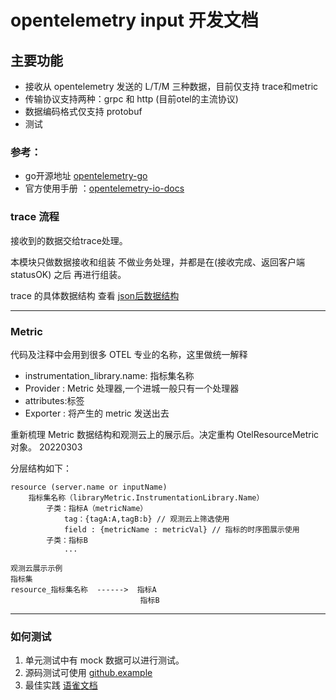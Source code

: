 # opentelemetry input 开发文档

## 主要功能
- 接收从 opentelemetry 发送的 L/T/M 三种数据，目前仅支持 trace和metric
- 传输协议支持两种：grpc 和 http  (目前otel的主流协议)
- 数据编码格式仅支持 protobuf 
- 测试

### 参考：
- go开源地址 [opentelemetry-go](https://github.com/open-telemetry/opentelemetry-go)
- 官方使用手册 ：[opentelemetry-io-docs](https://opentelemetry.io/docs/)


### trace 流程
接收到的数据交给trace处理。

本模块只做数据接收和组装 不做业务处理，并都是在(接收完成、返回客户端statusOK) 之后 再进行组装。
 
trace 的具体数据结构 查看 [json后数据结构](mate.md)
 
---
 
### Metric
代码及注释中会用到很多 OTEL 专业的名称，这里做统一解释
- instrumentation_library.name: 指标集名称
- Provider : Metric 处理器,一个进城一般只有一个处理器
- attributes:标签
- Exporter : 将产生的 metric 发送出去

重新梳理 Metric 数据结构和观测云上的展示后。决定重构 OtelResourceMetric 对象。 20220303

分层结构如下：
``` text
resource (server.name or inputName)
    指标集名称（libraryMetric.InstrumentationLibrary.Name）
        子类：指标A（metricName）
            tag：{tagA:A,tagB:b} // 观测云上筛选使用
            field : {metricName : metricVal} // 指标的时序图展示使用
        子类：指标B
            ...

观测云展示示例
指标集
resource_指标集名称  ------>  指标A
                             指标B
```

        
---
 
### 如何测试
1. 单元测试中有 mock 数据可以进行测试。
1. 源码测试可使用 [github.example](https://github.com/open-telemetry/opentelemetry-go/blob/main/example/otel-collector/main.go)
1. 最佳实践 [语雀文档](todo)